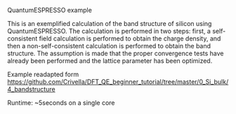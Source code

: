 QuantumESPRESSO example

This is an exemplified calculation of the band structure of silicon using QuantumESPRESSO.
The calculation is performed in two steps: first, a self-consistent field calculation is performed to obtain the charge density, and then a non-self-consistent calculation is performed to obtain the band structure. The assumption is made that the proper convergence tests have already been performed and the lattice parameter has been optimized.

Example readapted form https://github.com/Crivella/DFT_QE_beginner_tutorial/tree/master/0_Si_bulk/4_bandstructure

Runtime: ~5seconds on a single core
